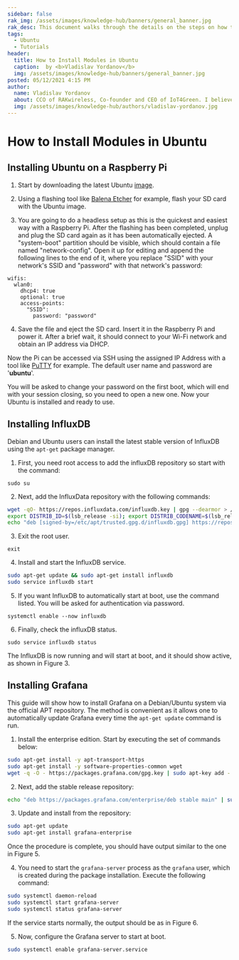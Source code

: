 ```yaml
---
sidebar: false
rak_img: /assets/images/knowledge-hub/banners/general_banner.jpg
rak_desc: This document walks through the details on the steps on how to install Raspberry Pi, InfluxDB, and Grafana in Ubuntu. 
tags:
  - Ubuntu
  - Tutorials
header:
  title: How to Install Modules in Ubuntu
  caption:  by <b>Vladislav Yordanov</b>
  img: /assets/images/knowledge-hub/banners/general_banner.jpg
posted: 05/12/2021 4:15 PM
author:
  name: Vladislav Yordanov
  about: CCO of RAKwireless, Co-founder and CEO of IoT4Green. I believe technology can be the solution to most issues human kind is facing.
  img: /assets/images/knowledge-hub/authors/vladislav-yordanov.jpg
---
```


# How to Install Modules in Ubuntu

## Installing Ubuntu on a Raspberry Pi

1. Start by downloading the latest Ubuntu [image](https://ubuntu.com/download/raspberry-pi).

2. Using a flashing tool like [Balena Etcher](https://www.balena.io/etcher/) for example, flash your SD card with the Ubuntu image.

<rk-img
  src="/assets/images/knowledge-hub/tutorials/how-to-install-modules-in-ubuntu/rpi-ubuntu/flashing-ubuntu-image.png"
  width="100%"
  caption="Flashing the Ubuntu Image"
/>

3. You are going to do a headless setup as this is the quickest and easiest way with a Raspberry Pi. After the flashing has been completed, unplug and plug the SD card again as it has been automatically ejected. A "system-boot" partition should be visible, which should contain a file named "network-config". Open it up for editing and append the following lines to the end of it, where you replace "SSID" with your network's SSID and "password" with that network's password:

```
wifis:
  wlan0:
    dhcp4: true
    optional: true
    access-points:
      "SSID":
        password: "password"
```

4. Save the file and eject the SD card. Insert it in the Raspberry Pi and power it. After a brief wait, it should connect to your Wi-Fi network and obtain an IP address via DHCP.

Now the Pi can be accessed via SSH using the assigned IP Address with a tool like [PuTTY](https://www.chiark.greenend.org.uk/~sgtatham/putty/latest.html) for example. The default user name and password are '**ubuntu**'.

You will be asked to change your password on the first boot, which will end with your session closing, so you need to open a new one. Now your Ubuntu is installed and ready to use.

<rk-img
  src="/assets/images/knowledge-hub/tutorials/how-to-install-modules-in-ubuntu/rpi-ubuntu/ubuntu-screen.png"
  width="100%"
  caption="Ubuntu Welcome Screen"
/>

## Installing InfluxDB

Debian and Ubuntu users can install the latest stable version of InfluxDB using the `apt-get` package manager. 

1. First, you need root access to add the influxDB repository so start with the command:

```
sudo su
```

2. Next, add the InfluxData repository with the following commands:

```sh
wget -qO- https://repos.influxdata.com/influxdb.key | gpg --dearmor > /etc/apt/trusted.gpg.d/influxdb.gpg
export DISTRIB_ID=$(lsb_release -si); export DISTRIB_CODENAME=$(lsb_release -sc)
echo "deb [signed-by=/etc/apt/trusted.gpg.d/influxdb.gpg] https://repos.influxdata.com/${DISTRIB_ID,,} ${DISTRIB_CODENAME} stable" > /etc/apt/sources.list.d/influxdb.list
```

3. Exit the root user.

```
exit
```

4. Install and start the InfluxDB service.

```bash
sudo apt-get update && sudo apt-get install influxdb
sudo service influxdb start
```

5. If you want InfluxDB to automatically start at boot, use the command listed. You will be asked for authentication  via password.

```
systemctl enable --now influxdb
```

6. Finally, check the influxDB status.

```
sudo service influxdb status
```

The InfluxDB is now running and will start at boot, and it should show active, as shown in Figure 3. 

<rk-img
  src="/assets/images/knowledge-hub/tutorials/how-to-install-modules-in-ubuntu/ubuntu-influxdb/service-status.png"
  width="100%"
  caption="InfluxDB Service Status"
/>

## Installing Grafana

This guide will show how to install Grafana on a Debian/Ubuntu system via the official APT repository. The method is convenient as it allows one to automatically update Grafana every time the `apt-get update` command is run.

1. Install the enterprise edition. Start by executing the set of commands below:

```bash
sudo apt-get install -y apt-transport-https
sudo apt-get install -y software-properties-common wget
wget -q -O - https://packages.grafana.com/gpg.key | sudo apt-key add -
```

2. Next, add the stable release repository:

```bash
echo "deb https://packages.grafana.com/enterprise/deb stable main" | sudo tee -a /etc/apt/sources.list.d/grafana.list
```

<rk-img
  src="/assets/images/knowledge-hub/tutorials/how-to-install-modules-in-ubuntu/ubuntu-grafana/prerequisites.png"
  width="100%"
  caption="Installation Prerequisites"
/>


3. Update and install from the repository:

```bash
sudo apt-get update
sudo apt-get install grafana-enterprise
```

Once the procedure is complete, you should have output similar to the one in Figure 5.


<rk-img
  src="/assets/images/knowledge-hub/tutorials/how-to-install-modules-in-ubuntu/ubuntu-grafana/log.png"
  width="100%"
  caption="Installation Log"
/>

4. You need to start the `grafana-server` process as the `grafana` user, which is created during the package installation. Execute the following command:

```bash
sudo systemctl daemon-reload
sudo systemctl start grafana-server
sudo systemctl status grafana-server
```

If the service starts normally, the output should be as in Figure 6.

<rk-img
  src="/assets/images/knowledge-hub/tutorials/how-to-install-modules-in-ubuntu/ubuntu-grafana/service-running.png"
  width="100%"
  caption="Grafana Service Running"
/>

5. Now, configure the Grafana server to start at boot.

```bash
sudo systemctl enable grafana-server.service
```
<rk-img
  src="/assets/images/knowledge-hub/tutorials/how-to-install-modules-in-ubuntu/ubuntu-grafana/server-at-boot.png"
  width="100%"
  caption="Grafana Server at Boot"
/>


<rk-author />